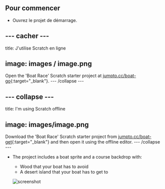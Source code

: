 ## Pour commencer

+ Ouvrez le projet de démarrage.

## \--- cacher \---

title: J'utilise Scratch en ligne

## image: images / image.png

Open the 'Boat Race' Scratch starter project at [jumpto.cc/boat-go](https://scratch.mit.edu/projects/63958014/#editor){:target="_blank"}. \--- /collapse \---

## \--- collapse \---

title: I'm using Scratch offline

## image: images/image.png

Download the 'Boat Race' Scratch starter project from [jumpto.cc/boat-get](http:jumpto.cc/boat-get){:target="_blank"} and then open it using the offline editor. \--- /collapse \---

+ The project includes a boat sprite and a course backdrop with:
    
    + Wood that your boat has to avoid
    + A desert island that your boat has to get to
    
    ![screenshot](images/boat-starter.png)
